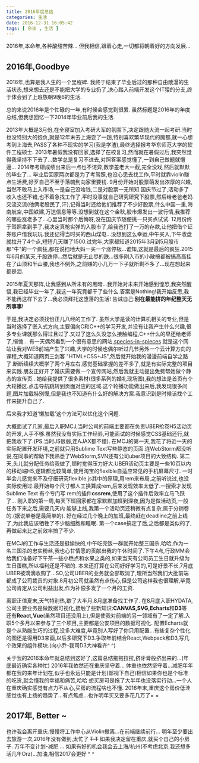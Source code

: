 ```yaml
---
title: 2016年度总结
categories: 生活
date: 2016-12-31 16:05:42
tags: [ 杂谈 , 生活 ]
---
```


2016年,本命年,各种酸甜苦辣...
但我相信,跟着心走,一切都将朝着好的方向发展...

<!--more-->

## 2016年,Goodbye
2016年,也算是我人生的一个里程碑.
我终于结束了毕业后过的那种自由散漫的生活状态,想来想去还是不能把大学的专业扔了,决心踏入前端开发这个IT猿的分支,终于体会到了上班族朝9晚6的生活.

总的来说2016年是个忙碌的一年,有时候会感觉到很累.
虽然标题是2016年的年度总结,但我想回忆一下2014年毕业前后我的生活.

2013年大概是3月份,在全寝室加入考研大军的氛围下,决定跟随大流一起考研.当时也没特别大的抱负,就是12年末去上海耍了一趟,特别喜欢繁华现代的魔都,就一心想考到上海去,PASS了各种不现实的学习(我是学渣),最终选择报考华东师范大学的软件工程硕士.
2013年暑假我没有回家,选择了在校复习,然而就在暑假过后,我突然觉得我坚持不下去了...数学总是复习不进去,对照答案感觉懂了,一到自己做题就懵逼...
2014年考研成绩出来后一点也不诧异,数学差老大一截,完全没戏,然后就默默的毕业了...
毕业后回家两次都是为了考驾照,也没心思去找工作,平时就靠violin赚点生活费,好歹自己不至于落魄到向家里要钱.
9月份开始对股票萌发出浓厚的兴趣,当然不敢马上入市场,一是自己没啥钱,二是对股票一无所知.国庆节过了,活动多了收入也还不错,也不着急找工作了,平时没事就自己研究研究下股票,然后给老爸老妈交流交流(他俩老股民了,汗),记得当时还给他们推荐了不少好股票,什么中国一重,海南航空,中国铁建,万达信息等等.没想到就在这个金秋,股市爆发出一波行情,我推荐的哪些涨老多了...心里当时那个后悔呀,没在国庆节随便挑一只买点试试.
12月份终于驾照拿到手了,我决定真枪实弹的入股市了,给我爸打了一万的存款,让他把借个证券账户借我玩玩.我还记得当时买的西山煤电...没想到这么幸运,中午买入,下午收盘就拉升了4个点,短短几天赚了1500.过完年,大家都知道2015年3月到5月股市那"牛"的一个疯狂,都在说扫地大妈一买一个涨停板...谁知,这就是最后的疯狂.2015年6月的某天,千股跌停...然后就是无止尽的跌...很多刚入市的小散搞都被搞高高挂在了山顶和半山腰,我也不例外,之前赚的小几万一下子就所剩不多了...现在想起来都是泪.

2015年夏天那阵,让我感到从所未有的黑暗...我开始对未来开始感到惶恐,我突然醒悟,我已经毕业一年了,我这一年究竟都干了些什么.答案是Nothing!我开始反思,我不能再这样下去了...我必须拜托这堕落的生活!
告诫自己:**别在最能拼的年纪整天无所事事!**

于是,我决定必须找份正儿八经的工作了.
虽然大学是读的计算机相关的专业,但是当时选择了嵌入式方向,主要偏向C和C++的学习开发,并没有让我产生什么兴趣,很多专业课就那么得过且过了.又过了这么久没怎么接触编程,C++什么的早还给老师了,惭愧...
有一天偶然看到一个很有意思的网站,[species-in-spieces](http://species-in-pieces.com)
就是这个网站让我对WEB前端产生了兴趣,大学的时候也偶尔听过几节另外一个云计算方向的课程,大概知道网页三剑客 "HTML+CSS+JS",然后就开始我的漫漫前端自学之路了.断断续续大概学了两个月左右,感觉基础掌握的差不多了,就是有实际完整的项目来实践.朋友正好开了婚庆需要做一个宣传网站,然后我就主动提出免费帮她做个静态的宣传页...她给我提供了很多素材(很多系列的婚礼现场图),我的想法是首页有个大轮播区.点击导航跳转到页面对应的区域.这个轮播功能做出来后,我发现很多问题,图片加载特别慢,但是我也不知道有什么好的解决方案.我意识到是时候该找个工作来提升自己了.

后来我才知道'懒加载'这个方法可以优化这个问题.

大概面试了几家,最后入职MCJ,当时公司的前端主要都在负责UBER抢卷H5活动页的开发,人手不够.虽然我没有实际工作经验,可能面试的时候感觉CSS基础还行,就把我收下了.(PS.当时JS很弱,连AJAX都不懂).
在MCJ的第一天,我花了将近一天的实际配置开发环境,之前就只用Sublime Text写些静态的页面.连WebStorm都没听说,在同事的帮助下我熟悉了WebStorm,SVN还有公司uber项目的大致结构.
第二天,头儿就分配任务给我做了,顿时觉得压力好大.UBER活动页主要是一些10页以内的移动端H5,逻辑都比较简单,使用淘宝的flexible自适应常见的手机屏幕尺寸.
一时半会儿感觉来不及仔细研究flexible.js其中的原理,用rem来布局,之前听说过,也没实际使用过.最开始每个尺寸都人工换算成rem,后来发现效率太低了.一搜索才发现Sublime Text 有个专门写 rem的插件**cssrem**,使用了这个插件后效率立马飞跃了...
刚入职的第一周,每天下班回家都在家默默加班到深夜,因为是做活动页,一般任务下来之后,需要几天内 能够上线,我第一个活动页还稍微有点复杂,属于分销卷的.(据说单卷是最简单的).
好在经过几个晚上的加班,最终赶在deadline之前上线了,为此我应该牺牲了不少脑细胞和睡眠.
第一个case搞定了后,之后都是类似的了,再做起来比之前效率搞了不少.

在MCJ的工作与生活还是挺愉快的,中午吃完饭一群就开始整三国杀,哈哈,作为一名三国杀的忠实粉丝,我也心甘情愿的贡献出我的午休时间了.下午4点,行政MM会给我们准备好下午茶一些小糕点和水果之类的,如果当天有公司员工生日就升级为生日蛋糕,所以福利还是不错的.
本来还打算在公司好好学习的,可是好景不长,7月底UBER被滴滴收购了...SO,公司UBER的业务就全部取消了,理所当然我们大批前端都成了公司裁员的对象.8月初公司就虽然有点伤心,但是公司这样我也很理解,毕竟公司肯定从公司利益出发,作为补偿多发了一个月的工资.

离职正值夏末,天气特别热,歇了大半月,8月底准备找工作了.
在8月底入职HYDATA,公司主要业务是做数据可视化,接触了些新知识:**CANVAS,SVG,Echarts**和**D3**等 还有**React,Vue**(虽然项目还没用上),但是使我对前端的另一领域有了一定了解.入职5个多月以来参与了三个项目,主要都是公安项目的数据可视化.
配置Echarts就是个从熟能生巧的过程,没多大难度,毕竟别人写好了你只用配置...有些复杂个性化的图还是得用D3来画,以后多研究下D3.争取年前结合React,Webpack和D3,写几个效果的组件模块.(向小乔-我司D3大神看齐^ ^)

关于我的2016本命年就总结到这好了,这篇总结拖拖拉拉,挤牙膏般挤出来的...(年底最近确实各种忙)
2016年我依然还在重庆坚守着...
体重也依然坚守着...减肥年年都在我的来年计划在,似乎也永远只能是计划(鄙视下自己)相信如果你也是个标准的吃货,就会懂我的幸福和痛苦,哈哈
想买房可是拖了大半年也没落实行动...一个人在重庆确实感觉有点力不从心,买房的流程啥也不懂.
2016年末,重庆这个房价低洼感觉也有上扬的趋势了...有点焦虑...也许明年买又要多花几万了= =

## 2017年, Better ~
也许我会离开重庆.慢慢将工作中心从Violin撤离...在前端继续前行...
明年至少要出去旅游一次,2016年没有做到,太忙了 ~~T T~~
如果我决定留在重庆,就买个自己的小房子.
万年不变计划-减肥 ...
如果有好的机会我会去上海/杭州(不考虑北京,我还想多活几年Orz)...加油,相信2017会更好 ^ ^
